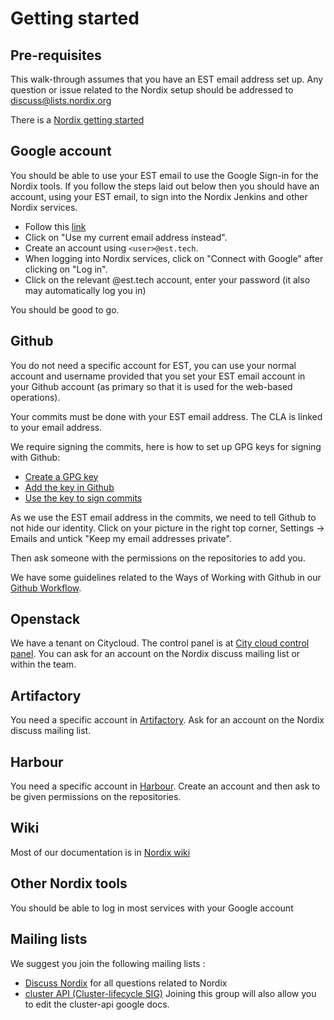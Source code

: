 # Getting started

## Pre-requisites

This walk-through assumes that you have an EST email address set up.
Any question or issue related to the Nordix setup should be addressed to
[discuss@lists.nordix.org](mailto:discuss@lists.nordix.org)

There is a [Nordix getting started](https://wiki.nordix.org/display/DEV/Getting+Started)

## Google account

You should be able to use your EST email to use the Google Sign-in for the
Nordix tools. If you follow the steps laid out below then you should have an
account, using your EST email, to sign into the Nordix Jenkins and other Nordix
services.

* Follow this [link](https://accounts.google.com/signup/v2/webcreateaccount?hl=en&flowName=GlifWebSignIn&flowEntry=SignUp)
* Click on "Use my current email address instead".
* Create an account using `<user>@est.tech`.
* When logging into Nordix services, click on "Connect with Google" after
  clicking on "Log in".
* Click on the relevant @est.tech account, enter your password (it also may
  automatically log you in)

You should be good to go.

## Github

You do not need a specific account for EST, you can use your normal account and
username provided that you set your EST email account in your Github account
(as primary so that it is used for the web-based operations).

Your commits must be done with your EST email address. The CLA is linked to your
email address.

We require signing the commits, here is how to set up GPG keys for signing with
Github:

* [Create a GPG key](https://help.github.com/en/articles/generating-a-new-gpg-key)
* [Add the key in Github](https://help.github.com/en/articles/telling-git-about-your-signing-key)
* [Use the key to sign commits](https://help.github.com/en/articles/signing-commits)

As we use the EST email address in the commits, we need to tell Github to not
hide our identity. Click on your picture in the right top corner,
Settings -> Emails and untick "Keep my email addresses private".

Then ask someone with the permissions on the repositories to add you.

We have some guidelines related to the Ways of Working with Github in our
[Github Workflow](wow/github-workflow.md).

## Openstack

We have a tenant on Citycloud. The control panel is at
[City cloud control panel](https://citycontrolpanel.com). You can ask for an
account on the Nordix discuss mailing list or within the team.

## Artifactory

You need a specific account in [Artifactory](https://artifactory.nordix.org).
Ask for an account on the Nordix discuss mailing list.

## Harbour

You need a specific account in [Harbour](https://registry.nordix.org). Create an
account and then ask to be given permissions on the repositories.

## Wiki

Most of our documentation is in [Nordix wiki](https://wiki.nordix.org)

## Other Nordix tools

You should be able to log in most services with your Google account

## Mailing lists

We suggest you join the following mailing lists :

* [Discuss Nordix](https://lists.nordix.org/mailman/listinfo/discuss) for all
  questions related to Nordix
* [cluster API (Cluster-lifecycle SIG)](https://groups.google.com/forum/#!forum/kubernetes-sig-cluster-lifecycle)
  Joining this group will also allow you to edit the cluster-api google docs.
